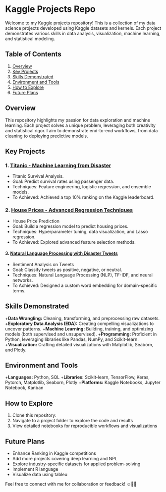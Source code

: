 # Kaggle Projects Repo
Welcome to my Kaggle projects repository! This is a collection of my data science projects developed using Kaggle datasets and kernels. Each project demonstrates various skills in data analysis, visualization, machine learning, and statistical modeling.

## Table of Contents
1. [Overview](#overview)
2. [Key Projects](#key-projects)
3. [Skills Demonstrated](#skills-demonstrated)
4. [Environment and Tools](#environment-and-tools)
5. [How to Explore](#how-to-explore)
6. [Future Plans](#future-plans)

## Overview
This repository highlights my passion for data exploration and machine learning. Each project solves a unique problem, leveraging both creativity and statistical rigor. I aim to demonstrate end-to-end workflows, from data cleaning to deploying predictive models.

## Key Projects
### 1. [Titanic - Machine Learning from Disaster](https://www.kaggle.com/competitions/titanic)
   - Titanic Survival Analysis.
   - Goal: Predict survival rates using passenger data.
   - Techniques: Feature engineering, logistic regression, and ensemble models.
   - To Achieved: Achieved a top 10% ranking on the Kaggle leaderboard.
  
### 2. [House Prices - Advanced Regression Techniques](https://www.kaggle.com/competitions/house-prices-advanced-regression-techniques)
   - House Price Prediction
   - Goal: Build a regression model to predict housing prices.
   - Techniques: Hyperparameter tuning, data visualization, and Lasso regression.
   - To Achieved: Explored advanced feature selection methods.
  
#### 3. [Natural Language Processing with Disaster Tweets](https://www.kaggle.com/competitions/nlp-getting-started)
   - Sentiment Analysis on Tweets
   - Goal: Classify tweets as positive, negative, or neutral.
   - Techniques: Natural Language Processing (NLP), TF-IDF, and neural networks.
   - To Achieved: Designed a custom word embedding for domain-specific terms.
  
## Skills Demonstrated
+**Data Wrangling:** Cleaning, transforming, and preprocessing raw datasets.
+**Exploratory Data Analysis (EDA):** Creating compelling visualizations to uncover patterns.
+**Machine Learning:** Building, training, and optimizing models (both supervised and unsupervised).
+**Programming:** Proficient in Python, leveraging libraries like Pandas, NumPy, and Scikit-learn.
+**Visualization:** Crafting detailed visualizations with Matplotlib, Seaborn, and Plotly.

## Environment and Tools
+**Languages:** Python, SQL
+**Libraries:** Scikit-learn, TensorFlow, Keras, Pytorch, Matplotlib, Seaborn, Plotly
+**Platforms:** Kaggle Notebooks, Jupyter Notebook, Kanban

## How to Explore
1. Clone this repository:
2. Navigate to a project folder to explore the code and results
3. View detailed notebooks for reproducible workflows and visualizations

## Future Plans
- Enhance Ranking in Kaggle competitions
- Add more projects covering deep learning and NPL
- Explore industry-specific datasets for applied problem-solving
- Implement R language
- Visualize data using tableu

Feel free to connect with me for collaboration or feedback! ☺️🙌🏻
